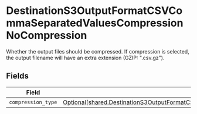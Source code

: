 # DestinationS3OutputFormatCSVCommaSeparatedValuesCompressionNoCompression

Whether the output files should be compressed. If compression is selected, the output filename will have an extra extension (GZIP: ".csv.gz").


## Fields

| Field                                                                                                                                                                                                                          | Type                                                                                                                                                                                                                           | Required                                                                                                                                                                                                                       | Description                                                                                                                                                                                                                    |
| ------------------------------------------------------------------------------------------------------------------------------------------------------------------------------------------------------------------------------ | ------------------------------------------------------------------------------------------------------------------------------------------------------------------------------------------------------------------------------ | ------------------------------------------------------------------------------------------------------------------------------------------------------------------------------------------------------------------------------ | ------------------------------------------------------------------------------------------------------------------------------------------------------------------------------------------------------------------------------ |
| `compression_type`                                                                                                                                                                                                             | [Optional[shared.DestinationS3OutputFormatCSVCommaSeparatedValuesCompressionNoCompressionCompressionType]](undefined/models/shared/destinations3outputformatcsvcommaseparatedvaluescompressionnocompressioncompressiontype.md) | :heavy_minus_sign:                                                                                                                                                                                                             | N/A                                                                                                                                                                                                                            |
